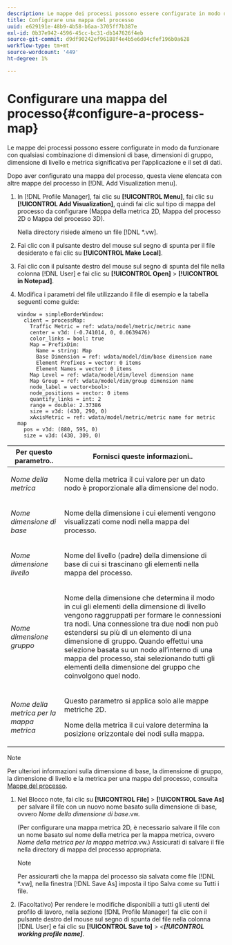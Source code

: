 ```yaml
---
description: Le mappe dei processi possono essere configurate in modo da funzionare con qualsiasi combinazione di dimensioni di base, dimensioni di gruppo, dimensione di livello e metrica significativa per l’applicazione e il set di dati.
title: Configurare una mappa del processo
uuid: e629191e-48b9-4b58-b6aa-3705ff7b387e
exl-id: 0b37e942-4596-45cc-bc31-db147626f4eb
source-git-commit: d9df90242ef96188f4e4b5e6d04cfef196b0a628
workflow-type: tm+mt
source-wordcount: '449'
ht-degree: 1%

---
```


# Configurare una mappa del processo{#configure-a-process-map}

Le mappe dei processi possono essere configurate in modo da funzionare con qualsiasi combinazione di dimensioni di base, dimensioni di gruppo, dimensione di livello e metrica significativa per l’applicazione e il set di dati.

Dopo aver configurato una mappa del processo, questa viene elencata con altre mappe del processo in [!DNL Add Visualization menu].

1. In [!DNL Profile Manager], fai clic su **[!UICONTROL Menu]**, fai clic su **[!UICONTROL Add Visualization]**, quindi fai clic sul tipo di mappa del processo da configurare (Mappa della metrica 2D, Mappa del processo 2D o Mappa del processo 3D).

   Nella directory risiede almeno un file [!DNL *.vw].

1. Fai clic con il pulsante destro del mouse sul segno di spunta per il file desiderato e fai clic su **[!UICONTROL Make Local]**.
1. Fai clic con il pulsante destro del mouse sul segno di spunta del file nella colonna [!DNL User] e fai clic su **[!UICONTROL Open]** > **[!UICONTROL in Notepad]**.
1. Modifica i parametri del file utilizzando il file di esempio e la tabella seguenti come guide:

   ```
   window = simpleBorderWindow: 
     client = processMap: 
       Traffic Metric = ref: wdata/model/metric/metric name
       center = v3d: (-0.741014, 0, 0.0639476)
       color_links = bool: true
       Map = PrefixDim: 
         Name = string: Map
         Base Dimension = ref: wdata/model/dim/base dimension name
         Element Prefixes = vector: 0 items
         Element Names = vector: 0 items
       Map Level = ref: wdata/model/dim/level dimension name
       Map Group = ref: wdata/model/dim/group dimension name
       node_label = vector<bool>: 
       node_positions = vector: 0 items
       quantify_links = int: 2
       range = double: 2.37386
       size = v3d: (430, 290, 0)
       xAxisMetric = ref: wdata/model/metric/metric name for metric map
     pos = v3d: (880, 595, 0)
     size = v3d: (430, 309, 0)
   ```

<table id="table_3F072DB1B68746C49DF9332718982EBE"> 
 <thead> 
  <tr> 
   <th colname="col1" class="entry"> Per questo parametro.. </th> 
   <th colname="col2" class="entry"> Fornisci queste informazioni.. </th> 
  </tr> 
 </thead>
 <tbody> 
  <tr> 
   <td colname="col1"> <p><i>Nome della metrica</i> </p> </td> 
   <td colname="col2"> <p>Nome della metrica il cui valore per un dato nodo è proporzionale alla dimensione del nodo. </p> </td> 
  </tr> 
  <tr> 
   <td colname="col1"> <p><i>Nome dimensione di base</i> </p> </td> 
   <td colname="col2"> <p>Nome della dimensione i cui elementi vengono visualizzati come nodi nella mappa del processo. </p> </td> 
  </tr> 
  <tr> 
   <td colname="col1"> <p><i>Nome dimensione livello</i> </p> </td> 
   <td colname="col2"> <p>Nome del livello (padre) della dimensione di base di cui si trascinano gli elementi nella mappa del processo. </p> </td> 
  </tr> 
  <tr> 
   <td colname="col1"> <p><i>Nome dimensione gruppo</i> </p> </td> 
   <td colname="col2"> <p>Nome della dimensione che determina il modo in cui gli elementi della dimensione di livello vengono raggruppati per formare le connessioni tra nodi. Una connessione tra due nodi non può estendersi su più di un elemento di una dimensione di gruppo. Quando effettui una selezione basata su un nodo all’interno di una mappa del processo, stai selezionando tutti gli elementi della dimensione del gruppo che coinvolgono quel nodo. </p> </td> 
  </tr> 
  <tr> 
   <td colname="col1"> <p><i>Nome della metrica per la mappa metrica</i> </p> </td> 
   <td colname="col2"> <p>Questo parametro si applica solo alle mappe metriche 2D. </p> <p>Nome della metrica il cui valore determina la posizione orizzontale dei nodi sulla mappa. </p> </td> 
  </tr> 
 </tbody> 
</table>

>[!NOTE]
>
>Per ulteriori informazioni sulla dimensione di base, la dimensione di gruppo, la dimensione di livello e la metrica per una mappa del processo, consulta [Mappe del processo](../../../home/c-get-started/c-analysis-vis/c-proc-maps/c-proc-maps.md#concept-880aee224404429785b733a4e80d275e).

1. Nel Blocco note, fai clic su **[!UICONTROL File]** > **[!UICONTROL Save As]** per salvare il file con un nuovo nome basato sulla dimensione di base, ovvero *Nome della dimensione di base*.vw.

   (Per configurare una mappa metrica 2D, è necessario salvare il file con un nome basato sul nome della metrica per la mappa metrica, ovvero *Nome della metrica per la mappa metrica*.vw.) Assicurati di salvare il file nella directory di mappa del processo appropriata.

   >[!NOTE]
   >
   >Per assicurarti che la mappa del processo sia salvata come file [!DNL *.vw], nella finestra [!DNL Save As] imposta il tipo Salva come su Tutti i file.

1. (Facoltativo) Per rendere le modifiche disponibili a tutti gli utenti del profilo di lavoro, nella sezione [!DNL Profile Manager] fai clic con il pulsante destro del mouse sul segno di spunta del file nella colonna [!DNL User] e fai clic su **[!UICONTROL Save to]** > *&lt;**[!UICONTROL working profile name]***.
